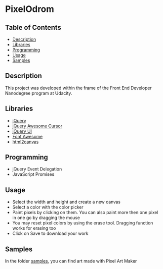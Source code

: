 # PixelOdrom

## Table of Contents
- [Description](#description)
- [Libraries](#libraries)
- [Programming](#programming)
- [Usage](#usage)
- [Samples](#samples)

## Description
This project was developed within the frame of the Front End Developer Nanodegree program at Udacity.

## Libraries
* [jQuery](https://jquery.com)
* [jQuery Awesome Cursor](https://jwarby.github.io/jquery-awesome-cursor)
* [jQuery UI](https://jqueryui.com)
* [Font Awesome](https://fontawesome.com)
* [html2canvas](https://html2canvas.hertzen.com)

## Programming
* jQuery Event Delegation
* JavaScript Promises

## Usage
* Select the width and height and create a new canvas
* Select a color with the color picker
* Paint pixels by clicking on them. You can also paint more then one pixel in one go by dragging the mouse
* You may reset pixel colors by using the erase tool. Dragging function works for erasing too
* Click on Save to download your work

## Samples
In the folder [samples](https://github.com/vibueno/PixelArtMaker/tree/master/samples), you can find art made with Pixel Art Maker